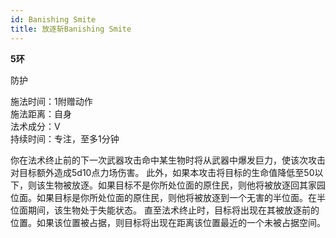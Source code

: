 ```yaml
---
id: Banishing Smite
title: 放逐斩Banishing Smite
---
```


**5环**

防护

施法时间：1附赠动作  
施法距离：自身  
法术成分：V  
持续时间：专注，至多1分钟  


你在法术终止前的下一次武器攻击命中某生物时将从武器中爆发巨力，使该次攻击对目标额外造成5d10点力场伤害。
此外，如果本攻击将目标的生命值降低至50以下，则该生物被放逐。如果目标不是你所处位面的原住民，则他将被放逐回其家园位面。如果目标是你所处位面的原住民，则他将被放逐到一个无害的半位面。在半位面期间，该生物处于失能状态。
直至法术终止时，目标将出现在其被放逐前的位置。如果该位置被占据，则目标将出现在距离该位置最近的一个未被占据空间。
